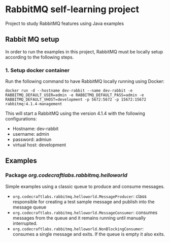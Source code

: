 # RabbitMQ self-learning project
Project to study RabbitMQ features using Java examples

## Rabbit MQ setup

In order to run the examples in this project, RabbitMQ must be locally setup according to the following steps.

### 1. Setup docker container

Run the following command to have RabbitMQ locally running using Docker:

```
docker run -d --hostname dev-rabbit --name dev-rabbit -e RABBITMQ_DEFAULT_USER=admin -e RABBITMQ_DEFAULT_PASS=admin -e RABBITMQ_DEFAULT_VHOST=development -p 5672:5672 -p 15672:15672 rabbitmq:4.1.4-management
```

This will start a RabbitMQ using the version 4.1.4 with the following configurations:
- Hostname: dev-rabbit
- username: admin
- password: admiun
- virtual host: development

## Examples 

### Package *org.codecraftlabs.rabbitmq.helloworld*
Simple examples using a classic queue to produce and consume messages.

- `org.codecraftlabs.rabbitmq.helloworld.MessageProducer`: class responsible for creating a test sample message and publish into the message queue
- `org.codecraftlabs.rabbitmq.helloworld.MessageConsumer`: consumes messages from the queue and it remains running until manually interrupted.
- `org.codecraftlabs.rabbitmq.helloworld.NonBlockingConsumer`: consumes a single message and exits. If the queue is empty it also exits.